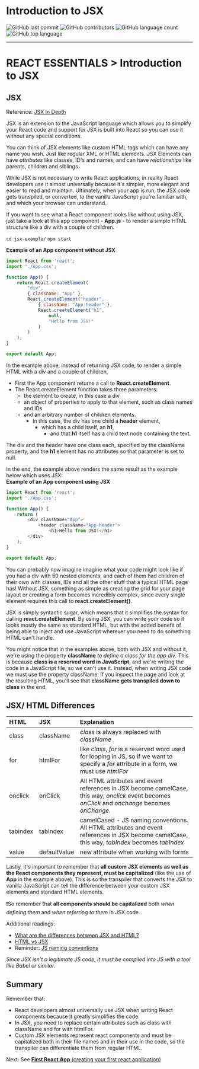 # Introduction to JSX

![GitHub last commit](https://img.shields.io/github/last-commit/JoyZadan/react-core-intro-to-jsx?color=yellow&style=for-the-badge)
![GitHub contributors](https://img.shields.io/github/contributors/JoyZadan/react-core-intro-to-jsx?color=purple&style=for-the-badge)
![GitHub language count](https://img.shields.io/github/languages/count/JoyZadan/react-core-intro-to-jsx?color=blue&style=for-the-badge)
![GitHub top language](https://img.shields.io/github/languages/top/JoyZadan/react-core-intro-to-jsx?color=yellow&style=for-the-badge)

---
# **REACT ESSENTIALS > Introduction to JSX**

## JSX
Reference: [JSX In Depth](https://reactjs.org/docs/jsx-in-depth.html)

JSX is an extension to the JavaScript language which allows you to simplify your React code and support for JSX is built into React so you can use it without any special conditions.

You can think of JSX elements like custom HTML tags which can have any name you wish. Just like regular XML or HTML elements. JSX  Elements can have *attributes* like classes, ID's and names, and can have *relationships* like parents, children and siblings.

While JSX is not necessary to write React applications, in reality React developers use it almost universally because it's simpler, more elegant and easier to read and maintain. Ultimately, when your app is run, the JSX code gets transpiled, or converted, to the vanilla JavaScript you're familiar with, and which your browser can understand.

If you want to see what a React component looks like without using JSX, just take a look at this app component - **App.js** - to render a simple HTML structure like a div with a couple of children.

`cd jsx-example/`
`npm start`

**Example of an App component without JSX**
```javascript
import React from 'react';
import './App.css';

function App() {
    return React.createElement(
        "div",
        { classname: "App" },
        React.createElement("header",
            { className: "App-header" },
            React.createElement("h1",
                null,
                "Hello from JSX!"
            )
        )
    );
}

export default App;
```
In the example above, instead of returning JSX code, to render a simple HTML with a div and a couple of children,
* First the App component returns a call to **React.createElement**.
* The React.createElement function takes three parameters:
    * the element to create, in this case a div
    * an object of properties to apply to that element, such as class names and IDs
    * and an arbitrary number of children elements.
        * In this case, the div has one child a **header** element,
            * which has a child itself, an **h1**,
                * and that **h1** itself has a child text node containing the text.

The div and the header have one class each, specified by the className property, and the **h1** element has no attributes so that parameter is set to null.

In the end, the example above renders the same result as the example below which uses JSX: </br>
**Example of an App component using JSX**

```javascript
import React from 'react';
import './App.css';

function App() {
    return (
        <div className="App">
            <header className="App-header">
                <h1>Hello from JSX!</h1>
        </div>
    );
}

export default App;
```

You can probably now imagine imagine what your code might look like if you had a div with 50 nested elements, and each of them had children of their own with classes, IDs and all the other stuff that a typical HTML page has! Without JSX, something as simple as creating the grid for your page layout or creating a form becomes incredibly complex, since every single element requires this call to **react.createElement()**.

JSX is simply syntactic sugar, which means that it simplifies the syntax for calling **react.createElement**. By using JSX, you can write your code so it looks mostly the same as standard HTML, but with the added benefit of being able to inject and use JavaScript wherever you need to do something HTML can't handle.

You might notice that in the examples above, both with JSX and without it, we're using the property **className** *to define a class for the app div*. This is because **class is a reserved word in JavaScript**, and we're writing the code in a JavaScript file, so we can't use it. Instead, when writing JSX code we must use the property className. If you inspect the page and look at
the resulting HTML, you'll see that **className gets transpiled down to class** in the end.

## JSX/ HTML Differences
| HTML | JSX | Explanation |
| :-- | :-- | :-- |
| class | className | *class* is always replaced with *className* |
| for | htmlFor | like *class*, *for* is a reserved word used for looping in JS, so if we want to specify a *for* attribute in a form, we must use *htmlFor* |
| onclick | onClick | All HTML attributes and event references in JSX become camelCase, this way, *onclick* event becomes *onClick* and *onchange* becomes *onChange*.   |
| tabindex | tabIndex | camelCased - JS naming conventions. All HTML attributes and event references in JSX become camelCase, this way, *tabIndex* becomes *tabIndex* |
| value | defaultValue | new attribute when working with forms |

Lastly, it's important to remember that **all custom JSX elements as well as the React components they represent, must be capitalized** (like the use of **App** in the example above). This is so the transpiler that converts the JSX to vanilla JavaScript can tell the difference between your custom JSX elements and standard HTML elements.

❗So remember that **all components should be capitalized** both *when defining them* and *when referring to them* in JSX code.

Additional readings:
* [What are the differences between JSX and HTML?](https://www.geeksforgeeks.org/what-are-the-differences-between-jsx-and-html/)
* [HTML vs JSX](https://www.freecodecamp.org/news/html-vs-jsx-whats-the-difference/)
* Reminder: [JS naming conventions](https://www.syncfusion.com/blogs/post/10-javascript-naming-conventions-every-developer-should-know.aspx)

*Since JSX isn’t a legitimate JS code, it must be compiled into JS with a tool like Babel or similar.*

## **Summary**
Remember that:
* React developers almost universally use JSX when writing React components because it greatly simplifies the code.
* In JSX, you need to replace certain attributes such as class with className and for with htmlFor.
* Custom JSX elements represent react components and must be capitalized both in their file names and in their use in the code, so the transpiler can differentiate them from regular HTML.

Next: See [**First React App** (creating your first react application)](https://github.com/JoyZadan/first-react-app)
